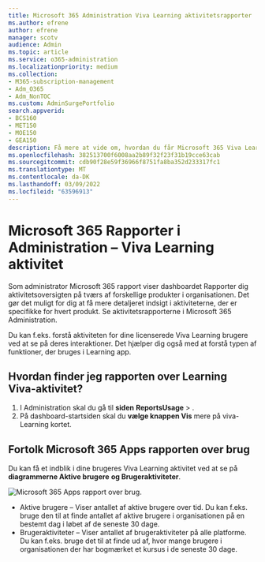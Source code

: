 ```yaml
---
title: Microsoft 365 Administration Viva Learning aktivitetsrapporter
ms.author: efrene
author: efrene
manager: scotv
audience: Admin
ms.topic: article
ms.service: o365-administration
ms.localizationpriority: medium
ms.collection:
- M365-subscription-management
- Adm_O365
- Adm_NonTOC
ms.custom: AdminSurgePortfolio
search.appverid:
- BCS160
- MET150
- MOE150
- GEA150
description: Få mere at vide om, hvordan du får Microsoft 365 Viva Learning aktivitetsrapport ved hjælp af Microsoft 365 Reports-dashboard i Microsoft 365 Administration.
ms.openlocfilehash: 382513700f6008aa2b89f32f23f31b19cce63cab
ms.sourcegitcommit: cdb90f28e59f36966f8751fa8ba352d233317fc1
ms.translationtype: MT
ms.contentlocale: da-DK
ms.lasthandoff: 03/09/2022
ms.locfileid: "63596913"
---
```

# <a name="microsoft-365-reports-in-the-admin-center---viva-learning-activity"></a>Microsoft 365 Rapporter i Administration – Viva Learning aktivitet

Som administrator Microsoft 365 rapport viser dashboardet Rapporter dig aktivitetsoversigten på tværs af forskellige produkter i organisationen. Det gør det muligt for dig at få mere detaljeret indsigt i aktiviteterne, der er specifikke for hvert produkt. Se aktivitetsrapporterne i Microsoft 365 Administration. 

Du kan f.eks. forstå aktiviteten for dine licenserede Viva Learning brugere ved at se på deres interaktioner. Det hjælper dig også med at forstå typen af funktioner, der bruges i Learning app.

## <a name="how-do-i-get-to-the-to-the-viva-learning-activity-report"></a>Hvordan finder jeg rapporten over Learning Viva-aktivitet?  

1. I Administration skal du gå til **siden** **ReportsUsage** > . 
2. På dashboard-startsiden skal du **vælge knappen Vis** mere på viva-Learning kortet. 

## <a name="interpret-the-microsoft-365-apps-usage-report"></a>Fortolk Microsoft 365 Apps rapporten over brug

Du kan få et indblik i dine brugeres Viva Learning aktivitet ved at se på **diagrammerne Aktive brugere** **og Brugeraktiviteter**.

![Microsoft 365 Apps rapport over brug.](../../media/viva-learning-charts.png)

- Aktive brugere – Viser antallet af aktive brugere over tid. Du kan f.eks. bruge den til at finde antallet af aktive brugere i organisationen på en bestemt dag i løbet af de seneste 30 dage.
- Brugeraktiviteter – Viser antallet af brugeraktiviteter på alle platforme. Du kan f.eks. bruge det til at finde ud af, hvor mange brugere i organisationen der har bogmærket et kursus i de seneste 30 dage.
 
